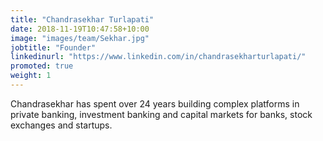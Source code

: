 ```yaml
---
title: "Chandrasekhar Turlapati"
date: 2018-11-19T10:47:58+10:00
image: "images/team/Sekhar.jpg"
jobtitle: "Founder"
linkedinurl: "https://www.linkedin.com/in/chandrasekharturlapati/"
promoted: true
weight: 1
---
```


Chandrasekhar has spent over 24 years building complex platforms in private banking, investment banking and capital markets for  banks, stock exchanges and startups.
